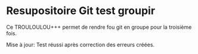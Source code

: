 # Resupositoire Git test groupir
Ce TROULOULOU+++ permet de rendre fou git en groupe pour la troisième fois.


Mise à jour:
Test réussi après correction des erreurs créées.

